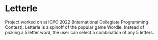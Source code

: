 # Letterle
Project worked on at ICPC 2022 (International Collegiate Programming Contest). Letterle is a spinoff of the popular game Wordle. Instead of picking a 5 letter word, the user can select a combination of any 5 letters.
